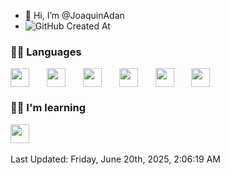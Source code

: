 - 👋 Hi, I’m @JoaquinAdan
- ![GitHub Created At](https://img.shields.io/github/created-at/joaquinadan/joaquinadan)


<h3>👨‍💻 Languages</h3>

<div style="display: flex; gap: 10px;">
  <img style='height: 30px;' src="https://img.shields.io/badge/JavaScript-323330?style=for-the-badge&logo=javascript&logoColor=F7DF1E" />&nbsp;&nbsp;
  <img style='height: 30px;' src="https://img.shields.io/badge/TypeScript-007ACC?style=for-the-badge&logo=typescript&logoColor=white" />&nbsp;&nbsp;
  <img style='height: 30px;' src="https://img.shields.io/badge/NodeJS-42C32F?style=for-the-badge&logo=node.js&logoColor=white">&nbsp;&nbsp;
  <img style='height: 30px;' src="https://img.shields.io/badge/ReactJS-61DAFB?style=for-the-badge&logo=react&logoColor=black">&nbsp;&nbsp;
  <img style='height: 30px;' src="https://img.shields.io/badge/NextJS-323330?style=for-the-badge&logo=next.js&logoColor=white" />&nbsp;&nbsp;
  <img style='height: 30px;' src="https://img.shields.io/badge/Python-086d5e?style=for-the-badge&logo=python&logoColor=white" />&nbsp;&nbsp;
</div>

<h3>🧑‍🎓 I'm learning</h3>
  <img style='height: 30px;' src="https://img.shields.io/badge/AI-000000?style=for-the-badge&logo=github%20copilot&logoColor=white" />&nbsp;&nbsp;

<!--RECENT_ACTIVITY:start-->
<!--RECENT_ACTIVITY:end-->

<!--RECENT_ACTIVITY:last_update-->
Last Updated: Friday, June 20th, 2025, 2:06:19 AM
<!--RECENT_ACTIVITY:last_update_end-->

<!---
JoaquinAdan/JoaquinAdan is a ✨ special ✨ repository because its `README.md` (this file) appears on your GitHub profile.
You can click the Preview link to take a look at your changes.
--->
